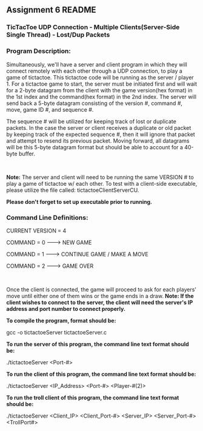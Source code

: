 ## Assignment 6 README
### TicTacToe UDP Connection - Multiple Clients(Server-Side Single Thread) - Lost/Dup Packets

### Program Description:

Simultaneously, we'll have a server and client program in which they will connect remotely with each other through a UDP connection, to play a game of tictactoe. This tictactoe code will be running as the server / player 1. For a tictactoe game to start, the server must be initiated first and will wait for a 2-byte datagram from the client with the game version(hex format) in the 1st index and the command(hex format) in the 2nd index. The server will send back a 5-byte datagram consisting of the version #, command #, move, game ID #, and sequence #. 

<p>The sequence # will be utilized for keeping track of lost or duplicate packets. In the case the server or client receives a duplicate or old packet by keeping track of the expected sequence #, then it will ignore that packet and attempt to resend its previous packet. Moving forward, all datagrams will be this 5-byte datagram format but should be able to account for a 40-byte buffer.</p></br>

<b>Note:</b> The server and client will need to be running the same VERSION # to play a game of tictactoe w/ each other. To test with a client-side executable, please utilize the file called: tictactoeClientServerCU. <b><p>Please don't forget to set up executable prior to running.</b></p>

### Command Line Definitions:
<p>CURRENT VERSION = 4 </p>
<p>COMMAND = 0 ---> NEW GAME</p>
<p>COMMAND = 1 ---> CONTINUE GAME / MAKE A MOVE</p>
<p>COMMAND = 2 ---> GAME OVER</p>
</br>

Once the client is connected, the game will proceed to ask for each players' move until either one of them wins or the game ends in a draw. <b>Note: If the client wishes to connect to the server, the client will need the server's IP address and port number to connect properly.</b></br>

<b><p>To compile the program, format should be:</b></p>
gcc -o tictactoeServer tictactoeServer.c

<b><p>To run the server of this program, the command line text format should be:</b></p>
./tictactoeServer <Port-#> 

<b><p>To run the client of this program, the command line text format should be:</b></p>
./tictactoeServer <IP_Address> <Port-#> <Player-#(2)> 

<b><p>To run the troll client of this program, the command line text format should be:</b></p>
./tictactoeServer <Client_IP> <Client_Port-#> <Server_IP> <Server_Port-#> <TrollPort#> 

